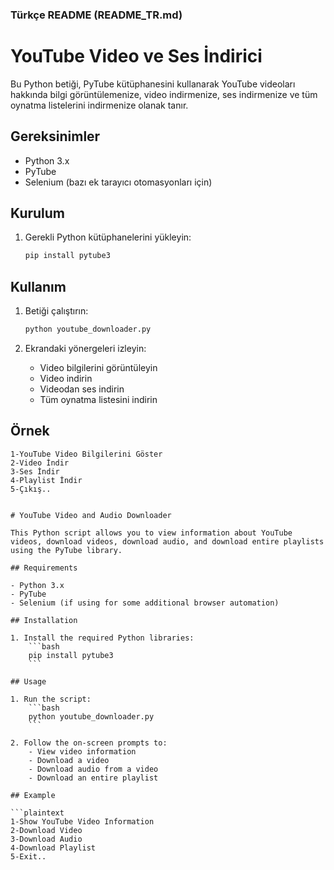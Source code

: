 ### Türkçe README (README_TR.md)


# YouTube Video ve Ses İndirici

Bu Python betiği, PyTube kütüphanesini kullanarak YouTube videoları hakkında bilgi görüntülemenize, video indirmenize, ses indirmenize ve tüm oynatma listelerini indirmenize olanak tanır.

## Gereksinimler

- Python 3.x
- PyTube
- Selenium (bazı ek tarayıcı otomasyonları için)

## Kurulum

1. Gerekli Python kütüphanelerini yükleyin:
    ```bash
    pip install pytube3
    ```

## Kullanım

1. Betiği çalıştırın:
    ```bash
    python youtube_downloader.py
    ```

2. Ekrandaki yönergeleri izleyin:
    - Video bilgilerini görüntüleyin
    - Video indirin
    - Videodan ses indirin
    - Tüm oynatma listesini indirin

## Örnek

```plaintext
1-YouTube Video Bilgilerini Göster
2-Video İndir
3-Ses İndir
4-Playlist İndir
5-Çıkış..


# YouTube Video and Audio Downloader

This Python script allows you to view information about YouTube videos, download videos, download audio, and download entire playlists using the PyTube library.

## Requirements

- Python 3.x
- PyTube
- Selenium (if using for some additional browser automation)

## Installation

1. Install the required Python libraries:
    ```bash
    pip install pytube3
    ```

## Usage

1. Run the script:
    ```bash
    python youtube_downloader.py
    ```

2. Follow the on-screen prompts to:
    - View video information
    - Download a video
    - Download audio from a video
    - Download an entire playlist

## Example

```plaintext
1-Show YouTube Video Information
2-Download Video
3-Download Audio
4-Download Playlist
5-Exit..
